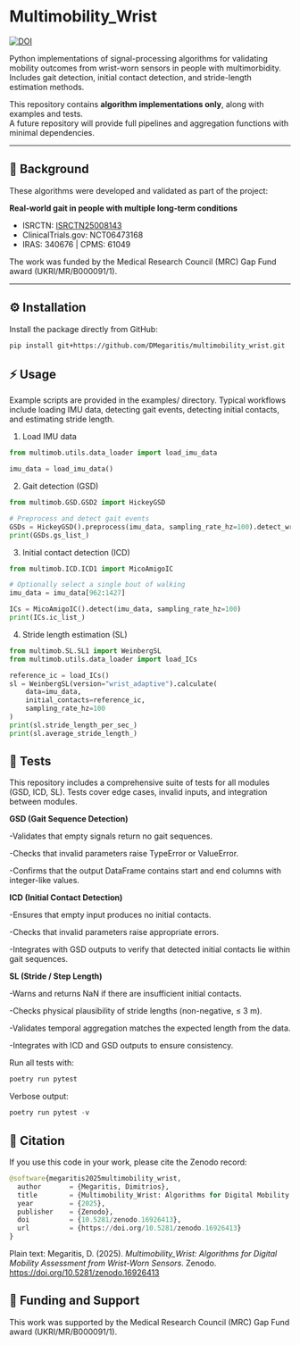 # Multimobility_Wrist

[![DOI](https://zenodo.org/badge/1037389095.svg)](https://doi.org/10.5281/zenodo.16926413)

Python implementations of signal-processing algorithms for validating mobility outcomes from wrist-worn sensors in people with multimorbidity.  
Includes gait detection, initial contact detection, and stride-length estimation methods.

This repository contains **algorithm implementations only**, along with examples and tests.  
A future repository will provide full pipelines and aggregation functions with minimal dependencies.

---

## 📖 Background

These algorithms were developed and validated as part of the project:

**Real-world gait in people with multiple long-term conditions**

- ISRCTN: [ISRCTN25008143](https://www.isrctn.com/ISRCTN25008143)
- ClinicalTrials.gov: NCT06473168  
- IRAS: 340676 | CPMS: 61049  

The work was funded by the Medical Research Council (MRC) Gap Fund award (UKRI/MR/B000091/1).

---

## ⚙️ Installation

Install the package directly from GitHub:

```bash
pip install git+https://github.com/DMegaritis/multimobility_wrist.git
```

## ⚡ Usage

Example scripts are provided in the examples/ directory. Typical workflows include loading IMU data, detecting gait events, detecting initial contacts, and estimating stride length.

1. Load IMU data
```python
from multimob.utils.data_loader import load_imu_data

imu_data = load_imu_data()
```

2. Gait detection (GSD)
```python
from multimob.GSD.GSD2 import HickeyGSD

# Preprocess and detect gait events
GSDs = HickeyGSD().preprocess(imu_data, sampling_rate_hz=100).detect_wrist()
print(GSDs.gs_list_)
```

3. Initial contact detection (ICD)
```python
from multimob.ICD.ICD1 import MicoAmigoIC

# Optionally select a single bout of walking
imu_data = imu_data[962:1427]

ICs = MicoAmigoIC().detect(imu_data, sampling_rate_hz=100)
print(ICs.ic_list_)
```

4. Stride length estimation (SL)
```python
from multimob.SL.SL1 import WeinbergSL
from multimob.utils.data_loader import load_ICs

reference_ic = load_ICs()
sl = WeinbergSL(version="wrist_adaptive").calculate(
    data=imu_data,
    initial_contacts=reference_ic,
    sampling_rate_hz=100
)
print(sl.stride_length_per_sec_)
print(sl.average_stride_length_)
```

## 🧪 Tests
This repository includes a comprehensive suite of tests for all modules (GSD, ICD, SL). Tests cover edge cases, invalid inputs, and integration between modules.

**GSD (Gait Sequence Detection)**

-Validates that empty signals return no gait sequences.

-Checks that invalid parameters raise TypeError or ValueError.

-Confirms that the output DataFrame contains start and end columns with integer-like values.


**ICD (Initial Contact Detection)**

-Ensures that empty input produces no initial contacts.

-Checks that invalid parameters raise appropriate errors.

-Integrates with GSD outputs to verify that detected initial contacts lie within gait sequences.

**SL (Stride / Step Length)**

-Warns and returns NaN if there are insufficient initial contacts.

-Checks physical plausibility of stride lengths (non-negative, ≤ 3 m).

-Validates temporal aggregation matches the expected length from the data.

-Integrates with ICD and GSD outputs to ensure consistency.


Run all tests with:

```python
poetry run pytest
```

Verbose output:

```python
poetry run pytest -v
```

## 📄 Citation
If you use this code in your work, please cite the Zenodo record:

```python
@software{megaritis2025multimobility_wrist,
  author       = {Megaritis, Dimitrios},
  title        = {Multimobility_Wrist: Algorithms for Digital Mobility Assessment from Wrist-Worn Sensors},
  year         = {2025},
  publisher    = {Zenodo},
  doi          = {10.5281/zenodo.16926413},
  url          = {https://doi.org/10.5281/zenodo.16926413}
}
```
Plain text:
Megaritis, D. (2025). *Multimobility_Wrist: Algorithms for Digital Mobility Assessment from Wrist-Worn Sensors*. Zenodo. https://doi.org/10.5281/zenodo.16926413


## 📢 Funding and Support
This work was supported by the Medical Research Council (MRC) Gap Fund award (UKRI/MR/B000091/1).
